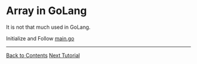 # Array in GoLang
It is not that much used in GoLang.

Initialize and Follow [main.go](./main.go)

---
[Back to Contents](../../Readme.md)
[Next Tutorial](../12tut/index.md)